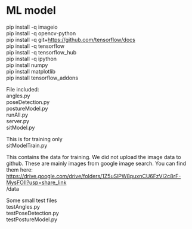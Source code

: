 # ML model

pip install -q imageio<br />
pip install -q opencv-python<br />
pip install -q git+https://github.com/tensorflow/docs<br />
pip install -q tensorflow<br />
pip install -q tensorflow_hub<br />
pip install -q ipython<br />
pip install numpy<br />
pip install matplotlib<br />
pip install tensorflow_addons<br />

File included: <br />
angles.py<br />
poseDetection.py<br />
postureModel.py<br />
runAll.py<br />
server.py<br />
sitModel.py<br />

This is for training only<br />
sitModelTrain.py<br />

This contains the data for training. We did not upload the image data to github.
These are mainly images from google image search. You can find them here: 
https://drive.google.com/drive/folders/1Z5uSlPW8puxnCU6FzVI2c8rF-MysFOII?usp=share_link<br />
/data

Some small test files<br />
testAngles.py<br />
testPoseDetection.py<br />
testPostureModel.py<br />
